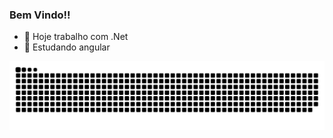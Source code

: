 ### Bem Vindo!! 


- 🔭 Hoje trabalho com .Net
- 🌱 Estudando angular 

 ![Snake animation](https://github.com/caiodsilva1234/caiodsilva1234/blob/output/github-contribution-grid-snake.svg)
